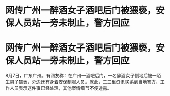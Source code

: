 # 网传广州一醉酒女子酒吧后门被猥亵，安保人员站一旁未制止，警方回应

# 网传广州一醉酒女子酒吧后门被猥亵，安保人员站一旁未制止，警方回应

8月7日，广东广州。有网友称：在广州一酒吧后门，一名醉酒女子倒地后被一陌生男子猥亵，旁边还有身着安保制服人员。就此，二三里资讯联系到当地警方，工作人员表示这件事已经处理，其他案情细节不便透露。

